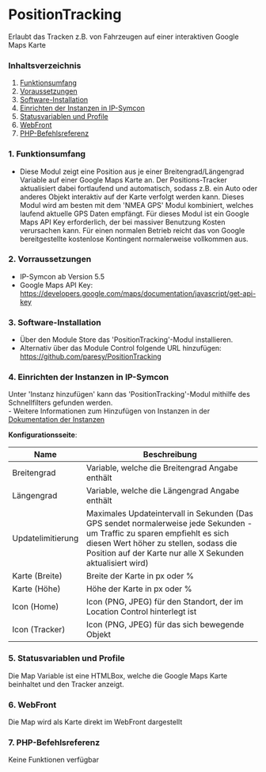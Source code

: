 # PositionTracking
Erlaubt das Tracken z.B. von Fahrzeugen auf einer interaktiven Google Maps Karte

### Inhaltsverzeichnis

1. [Funktionsumfang](#1-funktionsumfang)
2. [Voraussetzungen](#2-voraussetzungen)
3. [Software-Installation](#3-software-installation)
4. [Einrichten der Instanzen in IP-Symcon](#4-einrichten-der-instanzen-in-ip-symcon)
5. [Statusvariablen und Profile](#5-statusvariablen-und-profile)
6. [WebFront](#6-webfront)
7. [PHP-Befehlsreferenz](#7-php-befehlsreferenz)

### 1. Funktionsumfang

* Diese Modul zeigt eine Position aus je einer Breitengrad/Längengrad Variable auf einer Google Maps Karte an. Der Positions-Tracker aktualisiert dabei fortlaufend und automatisch, sodass z.B. ein Auto oder anderes Objekt interaktiv auf der Karte verfolgt werden kann. Dieses Modul wird am besten mit dem 'NMEA GPS' Modul kombiniert, welches laufend aktuelle GPS Daten empfängt. Für dieses Modul ist ein Google Maps API Key erforderlich, der bei massiver Benutzung Kosten verursachen kann. Für einen normalen Betrieb reicht das von Google bereitgestellte kostenlose Kontingent normalerweise vollkommen aus.    

### 2. Vorraussetzungen

- IP-Symcon ab Version 5.5
- Google Maps API Key: https://developers.google.com/maps/documentation/javascript/get-api-key

### 3. Software-Installation

* Über den Module Store das 'PositionTracking'-Modul installieren.
* Alternativ über das Module Control folgende URL hinzufügen: https://github.com/paresy/PositionTracking

### 4. Einrichten der Instanzen in IP-Symcon

 Unter 'Instanz hinzufügen' kann das 'PositionTracking'-Modul mithilfe des Schnellfilters gefunden werden.  
	- Weitere Informationen zum Hinzufügen von Instanzen in der [Dokumentation der Instanzen](https://www.symcon.de/service/dokumentation/konzepte/instanzen/#Instanz_hinzufügen)

__Konfigurationsseite__:

Name               | Beschreibung
------------------ | ------------------
Breitengrad        | Variable, welche die Breitengrad Angabe enthält
Längengrad         | Variable, welche die Längengrad Angabe enthält
Updatelimitierung  | Maximales Updateintervall in Sekunden (Das GPS sendet normalerweise jede Sekunden - um Traffic zu sparen empfiehlt es sich diesen Wert höher zu stellen, sodass die Position auf der Karte nur alle X Sekunden aktualisiert wird)
Karte (Breite)     | Breite der Karte in px oder %
Karte (Höhe)       | Höhe der Karte in px oder %
Icon (Home)        | Icon (PNG, JPEG) für den Standort, der im Location Control hinterlegt ist
Icon (Tracker)     | Icon (PNG, JPEG) für das sich bewegende Objekt

### 5. Statusvariablen und Profile

Die Map Variable ist eine HTMLBox, welche die Google Maps Karte beinhaltet und den Tracker anzeigt.

### 6. WebFront

Die Map wird als Karte direkt im WebFront dargestellt

### 7. PHP-Befehlsreferenz

Keine Funktionen verfügbar
